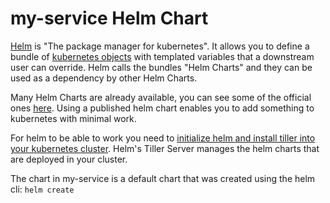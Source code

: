 # my-service Helm Chart

[Helm](https://helm.sh/) is "The package manager for kubernetes". It allows
you to define a bundle of [kubernetes
objects](https://kubernetes.io/docs/concepts/overview/working-with-objects/kubernetes-objects/)
with templated variables that a downstream user can override. Helm calls the
bundles "Helm Charts" and they can be used as a dependency by other Helm Charts.

Many Helm Charts are already available, you can see some of the official ones
[here](https://github.com/helm/charts/tree/master/stable). Using a published
helm chart enables you to add something to kubernetes with minimal work.

For helm to be able to work you need to [initialize helm and install tiller
into your kubernetes cluster](https://docs.helm.sh/using_helm/#quickstart).
Helm's Tiller Server manages the helm charts that are deployed in your
cluster.

The chart in my-service is a default chart that was created using the helm cli: `helm create`